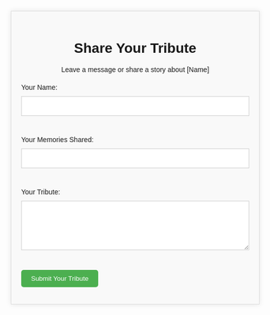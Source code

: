 <!DOCTYPE html>
<html>
<head>
	<title>Tribute Form</title>
	<style>
		body {
			font-family: Arial, sans-serif;
			margin: 20px;
		}
		.container {
			max-width: 800px;
			margin: 40px auto;
			padding: 20px;
			background-color: #f9f9f9;
			border: 1px solid #ddd;
			box-shadow: 0 0 10px rgba(0, 0, 0, 0.1);
		}
		.header {
			text-align: center;
		}
		.form {
			margin-top: 20px;
		}
		.form-group {
			margin-bottom: 20px;
		}
		.form-label {
			display: block;
			margin-bottom: 10px;
		}
		.form-input {
			width: 100%;
			height: 40px;
			padding: 10px;
			margin-bottom: 20px;
			border: 1px solid #ccc;
		}
		.form-textarea {
			width: 100%;
			height: 100px;
			padding: 10px;
			margin-bottom: 20px;
			border: 1px solid #ccc;
		}
		.submit-button {
			background-color: #4CAF50;
			color: #fff;
			padding: 10px 20px;
			border: none;
			border-radius: 5px;
			cursor: pointer;
		}
		.submit-button:hover {
			background-color: #3e8e41;
		}
	</style>
</head>
<body>
	<div class="container">
		<div class="header">
			<h1>Share Your Tribute</h1>
			<p>Leave a message or share a story about [Name]</p>
		</div>
		<form class="form">
			<div class="form-group">
				<label class="form-label" for="name">Your Name:</label>
				<input type="text" id="name" class="form-input" required>
			</div>
			<div class="form-group">
				<label class="form-label" for="text">Your Memories Shared:</label>
				<input type="text" id="text" class="form-input" required>
			</div>
			<div class="form-group">
				<label class="form-label" for="message">Your Tribute:</label>
				<textarea id="message" class="form-textarea" required></textarea>
			</div>
			<button class="submit-button" type="submit">Submit Your Tribute</button>
		</form>
	</div>
</body>
</html>
